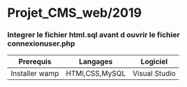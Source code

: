 <!DOCTYPE html>
<html>
  <head>
    <meta charset='utf-8'>
    <meta name="viewport" content="width=device-width, initial-scale=1, shrink-to-fit=no">
  </head>
  <body>
    <div class="container">
      <h1>Projet_CMS_web/2019</h1>
      <table class="table">
        <thead>
          <tr>
            <th>Prerequis</th>
            <th>Langages</th>
            <th>Logiciel</th>
          </tr>
        </thead>
        <tbody>
          <tr>
            <td>Installer wamp</td>
            <td>HTMl,CSS,MySQL</td>
            <td>Visual Studio</td>
          </tr>
        </tbody>
        <h3>Integrer le fichier html.sql avant d ouvrir le fichier connexionuser.php</h3>
      </table>
    </div>
  </body>
</html>
